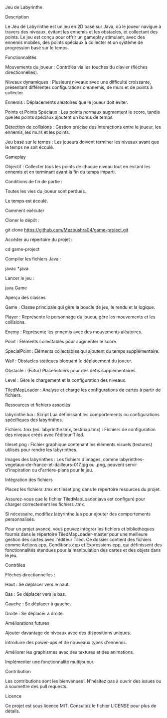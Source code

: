 Jeu de Labyrinthe

Description

Le Jeu de Labyrinthe est un jeu en 2D basé sur Java, où le joueur navigue à travers des niveaux, évitant les ennemis et les obstacles, et collectant des points. Le jeu est conçu pour offrir un gameplay stimulant, avec des ennemis mobiles, des points spéciaux à collecter et un système de progression basé sur le temps.

Fonctionnalités

Mouvements du joueur : Contrôlés via les touches du clavier (flèches directionnelles).

Niveaux dynamiques : Plusieurs niveaux avec une difficulté croissante, présentant différentes configurations d'ennemis, de murs et de points à collecter.

Ennemis : Déplacements aléatoires que le joueur doit éviter.

Points et Points Spéciaux : Les points normaux augmentent le score, tandis que les points spéciaux ajoutent un bonus de temps.

Détection de collisions : Gestion précise des interactions entre le joueur, les ennemis, les murs et les points.

Jeu basé sur le temps : Les joueurs doivent terminer les niveaux avant que le temps ne soit écoulé.

Gameplay

Objectif : Collecter tous les points de chaque niveau tout en évitant les ennemis et en terminant avant la fin du temps imparti.

Conditions de fin de partie :

Toutes les vies du joueur sont perdues.

Le temps est écoulé.

Comment exécuter

Cloner le dépôt :

git clone https://github.com/Mezbushra04/game-project.git

Accéder au répertoire du projet :

cd game-project

Compiler les fichiers Java :

javac *.java

Lancer le jeu :

java Game

Aperçu des classes

Game : Classe principale qui gère la boucle de jeu, le rendu et la logique.

Player : Représente le personnage du joueur, gère les mouvements et les collisions.

Enemy : Représente les ennemis avec des mouvements aléatoires.

Point : Éléments collectables pour augmenter le score.

SpecialPoint : Éléments collectables qui ajoutent du temps supplémentaire.

Wall : Obstacles statiques bloquant le déplacement du joueur.

Obstacle : (Futur) Placeholders pour des défis supplémentaires.

Level : Gère le chargement et la configuration des niveaux.

TiledMapLoader : Analyse et charge les configurations de cartes à partir de fichiers.

Ressources et fichiers associés

labyrinthe.lua : Script Lua définissant les comportements ou configurations spécifiques des labyrinthes.

Fichiers .tmx (ex. labyrinthe.tmx, testmap.tmx) : Fichiers de configuration des niveaux créés avec l'éditeur Tiled.

tileset.png : Fichier graphique contenant les éléments visuels (textures) utilisés pour rendre les labyrinthes.

Images des labyrinthes : Les fichiers d'images, comme labyrinthes-vegetaux-de-france-et-dailleurs-017.jpg ou .png, peuvent servir d'inspiration ou d'arrière-plans pour le jeu.

Intégration des fichiers

Placez les fichiers .tmx et tileset.png dans le répertoire resources du projet.

Assurez-vous que le fichier TiledMapLoader.java est configuré pour charger correctement les fichiers .tmx.

Si nécessaire, modifiez labyrinthe.lua pour ajouter des comportements personnalisés.

Pour un projet avancé, vous pouvez intégrer les fichiers et bibliothèques fournis dans le répertoire TiledMapLoader-master pour une meilleure gestion des cartes avec l'éditeur Tiled. Ce dossier contient des fichiers comme Actions.cpp, Conditions.cpp et Expressions.cpp, qui définissent des fonctionnalités étendues pour la manipulation des cartes et des objets dans le jeu.

Contrôles

Flèches directionnelles :

Haut : Se déplacer vers le haut.

Bas : Se déplacer vers le bas.

Gauche : Se déplacer à gauche.

Droite : Se déplacer à droite.

Améliorations futures

Ajouter davantage de niveaux avec des dispositions uniques.

Introduire des power-ups et de nouveaux types d'ennemis.

Améliorer les graphismes avec des textures et des animations.

Implémenter une fonctionnalité multijoueur.

Contribution

Les contributions sont les bienvenues ! N'hésitez pas à ouvrir des issues ou à soumettre des pull requests.

Licence

Ce projet est sous licence MIT. Consultez le fichier LICENSE pour plus de détails.
